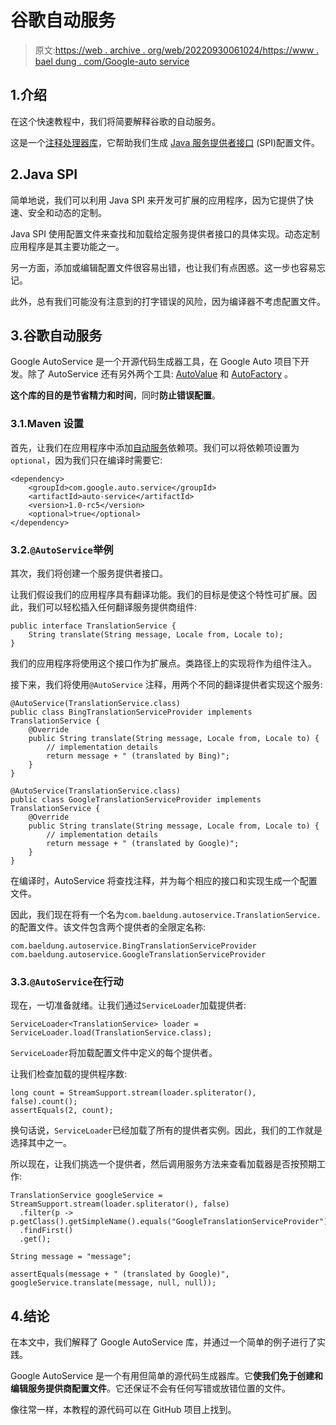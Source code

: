 # 谷歌自动服务

> 原文:[https://web . archive . org/web/20220930061024/https://www . bael dung . com/Google-auto service](https://web.archive.org/web/20220930061024/https://www.baeldung.com/google-autoservice)

## 1.介绍

在这个快速教程中，我们将简要解释谷歌的自动服务。

这是一个[注释处理器库](/web/20220626203526/https://www.baeldung.com/java-annotation-processing-builder)，它帮助我们生成 [Java 服务提供者接口](/web/20220626203526/https://www.baeldung.com/java-spi) (SPI)配置文件。

## 2.Java SPI

简单地说，我们可以利用 Java SPI 来开发可扩展的应用程序，因为它提供了快速、安全和动态的定制。

Java SPI 使用配置文件来查找和加载给定服务提供者接口的具体实现。动态定制应用程序是其主要功能之一。

另一方面，添加或编辑配置文件很容易出错，也让我们有点困惑。这一步也容易忘记。

此外，总有我们可能没有注意到的打字错误的风险，因为编译器不考虑配置文件。

## 3.谷歌自动服务

Google AutoService 是一个开源代码生成器工具，在 Google Auto 项目下开发。除了 AutoService 还有另外两个工具: [AutoValue](/web/20220626203526/https://www.baeldung.com/introduction-to-autovalue) 和 [AutoFactory](/web/20220626203526/https://www.baeldung.com/autofactory) 。

**这个库的目的是节省精力和时间**，同时**防止错误配置**。

### 3.1.Maven 设置

首先，让我们在应用程序中添加[自动服务](https://web.archive.org/web/20220626203526/https://search.maven.org/search?q=g:com.google.auto.service%20AND%20a:auto-service&core=gav)依赖项。我们可以将依赖项设置为`optional`，因为我们只在编译时需要它:

```
<dependency>
    <groupId>com.google.auto.service</groupId>
    <artifactId>auto-service</artifactId>
    <version>1.0-rc5</version>
    <optional>true</optional>
</dependency>
```

### 3.2.`@AutoService`举例

其次，我们将创建一个服务提供者接口。

让我们假设我们的应用程序具有翻译功能。我们的目标是使这个特性可扩展。因此，我们可以轻松插入任何翻译服务提供商组件:

```
public interface TranslationService {
    String translate(String message, Locale from, Locale to);
}
```

我们的应用程序将使用这个接口作为扩展点。类路径上的实现将作为组件注入。

接下来，我们将使用`@AutoService` 注释，用两个不同的翻译提供者实现这个服务:

```
@AutoService(TranslationService.class)
public class BingTranslationServiceProvider implements TranslationService {
    @Override
    public String translate(String message, Locale from, Locale to) {
        // implementation details
        return message + " (translated by Bing)"; 
    }
}
```

```
@AutoService(TranslationService.class)
public class GoogleTranslationServiceProvider implements TranslationService {
    @Override
    public String translate(String message, Locale from, Locale to) {
        // implementation details
        return message + " (translated by Google)"; 
    }
}
```

在编译时，AutoService 将查找注释，并为每个相应的接口和实现生成一个配置文件。

因此，我们现在将有一个名为`com.baeldung.autoservice.TranslationService.`的配置文件。该文件包含两个提供者的全限定名称:

```
com.baeldung.autoservice.BingTranslationServiceProvider
com.baeldung.autoservice.GoogleTranslationServiceProvider
```

### 3.3.`@AutoService`在行动

现在，一切准备就绪。让我们通过`ServiceLoader`加载提供者:

```
ServiceLoader<TranslationService> loader = ServiceLoader.load(TranslationService.class);
```

`ServiceLoader`将加载配置文件中定义的每个提供者。

让我们检查加载的提供程序数:

```
long count = StreamSupport.stream(loader.spliterator(), false).count();
assertEquals(2, count);
```

换句话说，`ServiceLoader`已经加载了所有的提供者实例。因此，我们的工作就是选择其中之一。

所以现在，让我们挑选一个提供者，然后调用服务方法来查看加载器是否按预期工作:

```
TranslationService googleService = StreamSupport.stream(loader.spliterator(), false)
  .filter(p -> p.getClass().getSimpleName().equals("GoogleTranslationServiceProvider"))
  .findFirst()
  .get();

String message = "message";

assertEquals(message + " (translated by Google)", googleService.translate(message, null, null));
```

## 4.结论

在本文中，我们解释了 Google AutoService 库，并通过一个简单的例子进行了实践。

Google AutoService 是一个有用但简单的源代码生成器库。它**使我们免于创建和编辑服务提供商配置文件**。它还保证不会有任何写错或放错位置的文件。

像往常一样，本教程的源代码可以在 GitHub 项目上找到。